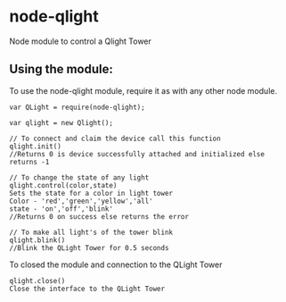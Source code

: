 # node-qlight #

Node module to control a Qlight Tower

## Using the module: ##

To use the node-qlight module, require it as with any other node module.

```
var QLight = require(node-qlight);

var qlight = new Qlight();

// To connect and claim the device call this function
qlight.init()
//Returns 0 is device successfully attached and initialized else returns -1

// To change the state of any light
qlight.control(color,state)
Sets the state for a color in light tower
Color - 'red','green','yellow','all'
state - 'on','off','blink'
//Returns 0 on success else returns the error

// To make all light's of the tower blink
qlight.blink()
//Blink the QLight Tower for 0.5 seconds
```

To closed the module and connection to the QLight Tower
```
qlight.close()
Close the interface to the QLight Tower
```
